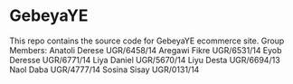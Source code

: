 # GebeyaYE
This repo contains the source code for GebeyaYE ecommerce site.
Group Members:
Anatoli Derese	UGR/6458/14
Aregawi Fikre	UGR/6531/14
Eyob Deresse	UGR/6771/14
Liya Daniel	UGR/5670/14
Liyu Desta	UGR/6694/13
Naol Daba	UGR/4777/14
Sosina Sisay	UGR/0131/14
